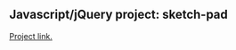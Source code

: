 ## Javascript/jQuery project: sketch-pad

[Project link.](http://www.theodinproject.com/web-development-101/javascript-and-jquery)
